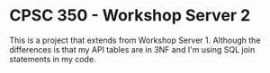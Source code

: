# CPSC 350 - Workshop Server 2

This is a project that extends from Workshop Server 1. Although the differences is that my API tables are in 3NF and I'm using SQL join
statements in my code.
